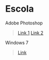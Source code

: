 # Escola

Adobe Photoshop
> [Link 1](https://github.com/MarcosVitor2005/CENTRO_DE_ESTUDO/raw/main/docs/arquivos/PS32Bits.7z)
> [Link 2](https://mega.nz/folder/QLQA2RQC#WQPWRjhfOOh4gLaKwbTEQQ)

Windows 7

> [Link](/paginas/windows.md)

